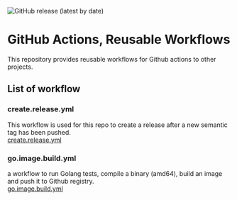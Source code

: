![GitHub release (latest by date)](https://img.shields.io/github/v/release/tommzn/github-ci)

# GitHub Actions, Reusable Workflows
This repository provides reusable workflows for Github actions to other projects.

## List of workflow

### create.release.yml
This workflow is used for this repo to create a release after a new semantic tag has been pushed.  
[create.release.yml](https://github.com/tommzn/github-ci/blob/main/.github/workflows/create.release.yml)

### go.image.build.yml
a workflow to run Golang tests, compile a binary (amd64), build an image and push it to Github registry.  
[go.image.build.yml](https://github.com/tommzn/github-ci/blob/main/.github/workflows/go.image.build.yml)